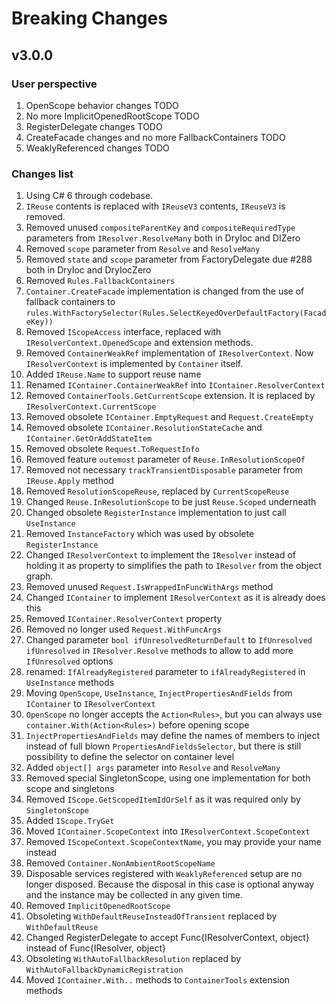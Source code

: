 # Breaking Changes

## v3.0.0

### User perspective

1. OpenScope behavior changes TODO
5. No more ImplicitOpenedRootScope TODO
2. RegisterDelegate changes TODO
4. CreateFacade changes and no more FallbackContainers TODO
3. WeaklyReferenced changes TODO

### Changes list

1. Using C# 6 through codebase.
2. `IReuse` contents is replaced with `IReuseV3` contents, `IReuseV3` is removed.
3. Removed unused `compositeParentKey` and `compositeRequiredType` parameters from `IResolver.ResolveMany` both in DryIoc and DIZero
4. Removed `scope` parameter from `Resolve` and `ResolveMany`
4. Removed `state` and `scope` parameter from FactoryDelegate due #288 both in DryIoc and DryIocZero
5. Removed `Rules.FallbackContainers`
6. `Container.CreateFacade` implementation is changed from the use of fallback containers to 
`rules.WithFactorySelector(Rules.SelectKeyedOverDefaultFactory(FacadeKey))`
7. Removed `IScopeAccess` interface, replaced with `IResolverContext.OpenedScope` and extension methods.
8. Removed `ContainerWeakRef` implementation of `IResolverContext`. Now `IResolverContext` is implemented by `Container` itself.
9. Added `IReuse.Name` to support reuse name
10. Renamed `IContainer.ContainerWeakRef` into `IContainer.ResolverContext`
11. Removed `ContainerTools.GetCurrentScope` extension. It is replaced by `IResolverContext.CurrentScope`
12. Removed obsolete `IContainer.EmptyRequest` and `Request.CreateEmpty`
13. Removed obsolete `IContainer.ResolutionStateCache` and `IContainer.GetOrAddStateItem`
14. Removed obsolete `Request.ToRequestInfo`
15. Removed feature `outemost` parameter of `Reuse.InResolutionScopeOf`
16. Removed not necessary `trackTransientDisposable` parameter from `IReuse.Apply` method
17. Removed `ResolutionScopeReuse`, replaced by `CurrentScopeReuse`
18. Changed `Reuse.InResolutionScope` to be just `Reuse.Scoped` underneath
19. Changed obsolete `RegisterInstance` implementation to just call `UseInstance`
20. Removed `InstanceFactory` which was used by obsolete `RegisterInstance`
21. Changed `IResolverContext` to implement the `IResolver` instead of holding it as property
to simplifies the path to `IResolver` from the object graph.
22. Removed unused `Request.IsWrappedInFuncWithArgs` method
23. Changed `IContainer` to implement `IResolverContext` as it is already does this
24. Removed `IContainer.ResolverContext` property
25. Removed no longer used `Request.WithFuncArgs`
26. Changed parameter `bool ifUnresolvedReturnDefault` to `IfUnresolved ifUnresolved` in 
`IResolver.Resolve` methods to allow to add more `IfUnresolved` options
27. renamed: `IfAlreadyRegistered` parameter to `ifAlreadyRegistered` in `UseInstance` methods
28. Moving `OpenScope`, `UseInstance`, `InjectPropertiesAndFields` from `IContainer` to `IResolverContext`
29. `OpenScope` no longer accepts the `Action<Rules>`, but you can always use `container.With(Action<Rules>)` before opening scope
30. `InjectPropertiesAndFields` may define the names of members to inject instead of full blown `PropertiesAndFieldsSelector`,
but there is still possibility to define the selector on container level
31. Added `object[] args` parameter into `Resolve` and `ResolveMany`
32. Removed special SingletonScope, using one implementation for both scope and singletons
34. Removed `IScope.GetScopedItemIdOrSelf` as it was required only by `SingletonScope`
35. Added `IScope.TryGet`
36. Moved `IContainer.ScopeContext` into `IResolverContext.ScopeContext`
37. Removed `IScopeContext.ScopeContextName`, you may provide your name instead
38. Removed `Container.NonAmbientRootScopeName`
39. Disposable services registered with `WeaklyReferenced` setup are no longer disposed.
Because the disposal in this case is optional anyway and the instance may be collected in any given time.
40. Removed `ImplicitOpenedRootScope`
41. Obsoleting `WithDefaultReuseInsteadOfTransient` replaced by `WithDefaultReuse`
42. Changed RegisterDelegate to accept Func{IResolverContext, object} instead of Func{IResolver, object}
43. Obsoleting `WithAutoFallbackResolution` replaced by `WithAutoFallbackDynamicRegistration`
44. Moved `IContainer.With..` methods to `ContainerTools` extension methods 